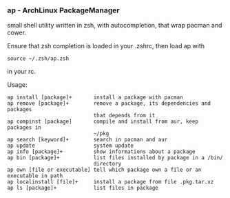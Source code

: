 ### ap - ArchLinux PackageManager ###

small shell utility written in zsh, with autocompletion, that wrap pacman and
cower.

Ensure that zsh completion is loaded in your .zshrc, then load ap with

    source ~/.zsh/ap.zsh

in your rc.

Usage:

    ap install [package]+       install a package with pacman
    ap remove [package]+        remove a package, its dependencies and packages
                                that depends from it
    ap compinst [package]       compile and install from aur, keep packages in
                                ~/pkg
    ap search [keyword]+        search in pacman and aur
    ap update                   system update
    ap info [package]+          show informations about a package
    ap bin [package]+           list files installed by package in a /bin/
                                directory
    ap own [file or executable] tell which package own a file or an executable in path
    ap localinstall [file]+     install a package from file .pkg.tar.xz
    ap ls [package]+            list files in package

